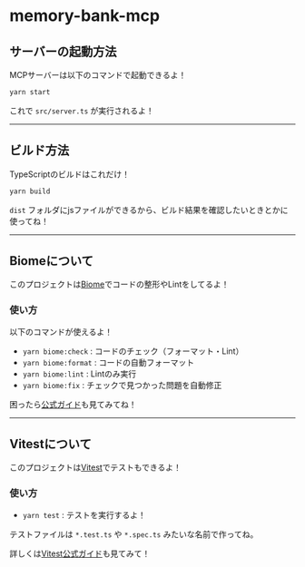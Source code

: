# memory-bank-mcp

## サーバーの起動方法

MCPサーバーは以下のコマンドで起動できるよ！

```sh
yarn start
```

これで `src/server.ts` が実行されるよ！

---

## ビルド方法

TypeScriptのビルドはこれだけ！

```sh
yarn build
```

`dist` フォルダにjsファイルができるから、ビルド結果を確認したいときとかに使ってね！

---

## Biomeについて

このプロジェクトは[Biome](https://biomejs.dev/)でコードの整形やLintをしてるよ！

### 使い方

以下のコマンドが使えるよ！

- `yarn biome:check` : コードのチェック（フォーマット・Lint）
- `yarn biome:format` : コードの自動フォーマット
- `yarn biome:lint` : Lintのみ実行
- `yarn biome:fix` : チェックで見つかった問題を自動修正

困ったら[公式ガイド](https://biomejs.dev/guides/getting-started/)も見てみてね！

---

## Vitestについて

このプロジェクトは[Vitest](https://vitest.dev/)でテストもできるよ！

### 使い方

- `yarn test` : テストを実行するよ！

テストファイルは `*.test.ts` や `*.spec.ts` みたいな名前で作ってね。

詳しくは[Vitest公式ガイド](https://vitest.dev/guide/)も見てみて！
